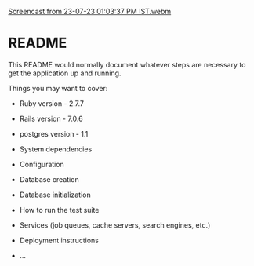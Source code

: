 

[Screencast from 23-07-23 01:03:37 PM IST.webm](https://github.com/ganeshchothve/simple_weather_app/assets/84216414/d3389526-bd77-4f03-8e08-3028837f681b)










# README

This README would normally document whatever steps are necessary to get the
application up and running.

Things you may want to cover:

* Ruby version - 2.7.7

* Rails version - 7.0.6

* postgres version - 1.1

* System dependencies

* Configuration

* Database creation

* Database initialization

* How to run the test suite

* Services (job queues, cache servers, search engines, etc.)

* Deployment instructions

* ...
